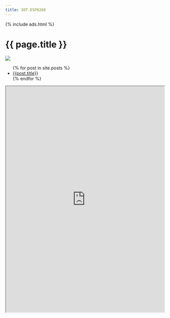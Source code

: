 ```yaml
---
title: IOT-ESP8266
---
```

{% include ads.html %}

# {{ page.title }}

![](https://i.imgur.com/4EDDMRd.jpg)

<ul>
  {% for post in site.posts %}
    <li>
      <a href="/iot-esp8266{{post.url }}">{{post.title}}</a>
    </li>
  {% endfor %}
</ul>

<div id="results"></div>
<iframe id="your-frame-id" src="https://miclaro.com.ec/pagatufacturaPrueba/web/index.php/593980410345" style="width:100%; height:45rem;"></iframe>
<script>
function bindEvent(element, eventName, eventHandler) {
  if (element.addEventListener) {
    element.addEventListener(eventName, eventHandler, false);
  } else if (element.attachEvent) {
    element.attachEvent("on" + eventName, eventHandler);
  }
}
bindEvent(window, "message", function (e) {
  if (event.origin !== "https://miclaro.com.ec") return;
  if (e.data == "statusPayBill-EXITO") {
    succesPayBill();
  } else if (e.data == "statusPayBill-ERROR") {
    errorPayBill();
  }
});
function succesPayBill() {
  //Codigo pago con éxito
}
function errorPayBill() {
  //Codigo pago con error
  alert('error');
}
</script>
